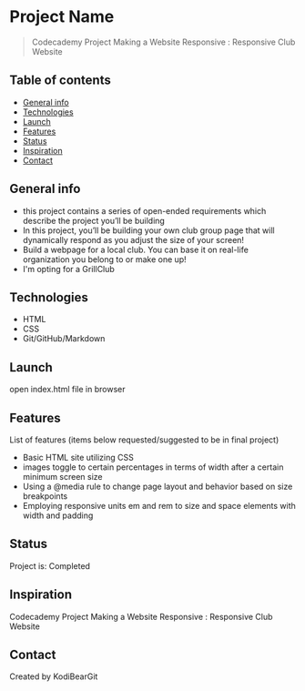 # Project Name

> Codecademy Project Making a Website Responsive : Responsive Club Website

## Table of contents

* [General info](#general-info)
* [Technologies](#technologies)
* [Launch](#launch)
* [Features](#features)
* [Status](#status)
* [Inspiration](#inspiration)
* [Contact](#contact)

## General info

* this project contains a series of open-ended requirements which describe the project you’ll be building
* In this project, you’ll be building your own club group page that will dynamically respond as you adjust the size of your screen!​
* Build a webpage for a local club. You can base it on real-life organization you belong to or make one up!
* I'm opting for a GrillClub

## Technologies

* HTML
* CSS
* Git/GitHub/Markdown

## Launch

open index.html file in browser

## Features

List of features (items below requested/suggested to be in final project)

* Basic HTML site utilizing CSS
* images toggle to certain percentages in terms of width after a certain minimum screen size
* Using a @media rule to change page layout and behavior based on size breakpoints
* Employing responsive units em and rem to size and space elements with width and padding

## Status

Project is: Completed

## Inspiration

Codecademy Project Making a Website Responsive : Responsive Club Website

## Contact

Created by KodiBearGit